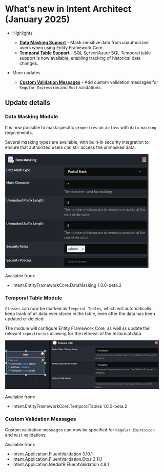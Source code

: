 # What's new in Intent Architect (January 2025)

- Highlights
  - **[Data Masking Support](#data-masking-module)** - Mask sensitive data from unauthorized users when using Entity Framework Core.
  - **[Temporal Table Support](#temporal-table-module)** - SQL Server/Azure SQL Temporal table support is now available, enabling tracking of historical data changes.

- More updates
  - **[Custom Validation Messages](#custom-validation-message)** - Add custom validation messages for `Regular Expression` and `Must` validations.


## Update details

### Data Masking Module

It is now possible to mask specific `properties` on a `class` with `data masking` requirements.

Several masking types are available, with built-in security integration to ensure that authorized users can still access the unmasked data.

![Data Masking Properties](images/data-masking.png)

Available from:

- Intent.EntityFrameworkCore.DataMasking 1.0.0-beta.3

### Temporal Table Module

`Classes` can now be marked as `Temporal Tables`, which will automatically keep track of all data ever stored in the table, even after the data has been updated or deleted.

The module will configure Entity Framework Core, as well as update the relevant `repositories` allowing for the retrieval of the historical data.

![Data Masking Properties](images/temporal-tables.png)

Available from:

- Intent.EntityFrameworkCore.TemporalTables 1.0.0-beta.2

### Custom Validation Messages

Custom validation messages can now be specified for `Regular Expression` and `Must` validations.

Available from:

- Intent.Application.FluentValidation 3.10.1
- Intent.Application.FluentValidation.Dtos 3.11.1
- Intent.Application.MediatR.FluentValidation 4.8.1
